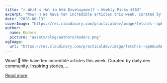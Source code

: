 ```yaml
---
title: "🔥 What's Hot in Web Development? — Weekly Picks #153"
excerpt: "Wow! 🤯 We have ten incredible articles this week. Curated by daily.dev community.  Inspiring stories,..."
date: "2020-08-13"
coverImage: "https://res.cloudinary.com/practicaldev/image/fetch/s--apUALmhW--/c_imagga_scale,f_auto,fl_progressive,h_420,q_auto,w_1000/https://dev-to-uploads.s3.amazonaws.com/i/kk9b8wb8fe6kfcyqsvgy.jpg"
author:
  name: Koders
  picture: "assets/blog/authors/koders.png"
ogImage:
  url: "https://res.cloudinary.com/practicaldev/image/fetch/s--apUALmhW--/c_imagga_scale,f_auto,fl_progressive,h_420,q_auto,w_1000/https://dev-to-uploads.s3.amazonaws.com/i/kk9b8wb8fe6kfcyqsvgy.jpg"
---
```


Wow! 🤯 We have ten incredible articles this week. Curated by daily.dev community.  Inspiring stories,...

[Read more](https://dev.to/dailydotdev/what-s-hot-in-web-development-weekly-picks-153-1jgb)
